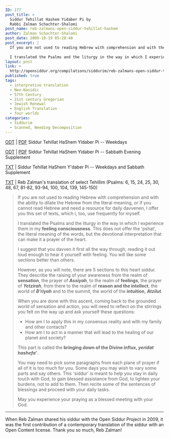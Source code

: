 ```yaml
---
ID: 177
post_title: >
  Siddur Tehillat Hashem Yidaber Pi by
  Rabbi Zalman Schachter-Shalomi
post_name: reb-zalmans-open-siddur-tehillat-hashem
author: Zalman Schachter-Shalomi
post_date: 2009-10-19 05:28:40
post_excerpt: |
  If you are not used to reading Hebrew with comprehension and with the ability to dilate the Hebrew from the literal meaning, or if you cannot read Hebrew and need a resource for daily davvenen, I offer you this set of texts, which I, too, use frequently for myself.
  
  I translated the Psalms and the liturgy in the way in which I experience them in my <strong>feeling consciousness</strong>. This does not offer the 'pshat', the literal meaning of the words, but the devotional interpretation that can make it a prayer of the heart.
layout: post
link: >
  http://opensiddur.org/compilations/siddurim/reb-zalmans-open-siddur-tehillat-hashem/
published: true
tags:
  - interpretive translation
  - Neo-Ḥasidic
  - 57th Century
  - 21st century Gregorian
  - Jewish Renewal
  - English Translation
  - four worlds
categories:
  - Siddurim
  - Scanned, Needing Decomposition
---
```

<div class="english">
<a class="download" href="http://opensiddur.org/wp-content/uploads/2009/10/Siddur-Tehillat-haShem-Weekday-Siddur.odt">ODT</a> | <a class="pdf" href="http://opensiddur.org/wp-content/uploads/2009/10/Siddur-Tehillat-haShem-Weekday-Siddur.pdf">PDF</a> Siddur Tehillat HaShem Yidaber Pi -- Weekdays

<a class="download" href="http://opensiddur.org/wp-content/uploads/2009/10/Siddur-Tehillat-haShem-Sabbath-Supplement.odt">ODT</a> | <a class="pdf" href="http://opensiddur.org/wp-content/uploads/2009/10/Siddur-Tehillat-haShem-Sabbath-Supplement.pdf">PDF</a> Siddur Tehillat HaShem Yidaber Pi -- Sabbath Evening Supplement

<a class="download" href="http://opensiddur.org/wp-content/uploads/2009/10/Siddur-Tehillat-HaShem-Yidaber-Pi.txt">TXT</a> | Siddur Tehillat HaShem Y'daber Pi -- Weekdays and Sabbath Supplement

<a class="download" href="http://opensiddur.org/wp-content/uploads/2009/10/Reb-Zalmans-Psalms-utf-8.txt">TXT</a> | Reb Zalman's translation of select Tehillim (Psalms: 6, 15, 24, 25, 30, 48, 67, 81-82, 93-94, 100, 104, 139, 145-150)

<blockquote>
If you are not used to reading Hebrew with comprehension and with the ability to dilate the Hebrew from the literal meaning, or if you cannot read Hebrew and need a resource for daily davvenen, I offer you this set of texts, which I, too, use frequently for myself.

I translated the Psalms and the liturgy in the way in which I experience them in my <strong>feeling consciousness</strong>. This does not offer the 'pshat', the literal meaning of the words, but the devotional interpretation that can make it a prayer of the heart.

I suggest that you davven it first all the way through, reading it out loud enough to hear it yourself with feeling. You will like some sections better than others.

However, as you will note, there are 5 sections to this heart siddur.  They describe the raising of your awareness from the realm of <strong>sensation</strong>, the prayer of <strong><em>Assiyah</em></strong>, to the realm of <strong>feelings</strong>, the prayer of <strong><em>Yetzirah</em></strong>, from there to the realm of <strong>reason and the intellect</strong>, the world of <strong><em>B’riyah</em></strong> and to the summit, the world of the <strong>intuition</strong>, <strong><em>Atzilut</em></strong>.

When you are done with this ascent, coming back to the grounded world of sensation and action, you will need to reflect on the stirrings you felt on the way up and ask yourself these questions:
<ul>
	<li>How am I to apply this in my consensus reality and with my family and other contacts?</li>
	<li>How am I to act in a manner that will lead to the healing of our planet and society?</li>
</ul>



This part is called the <strong>bringing down of the Divine influx, <em>yeridat hashefa’</em></strong>.

You may need to pick some paragraphs from each plane of prayer if all of it is too much for you. Some days you may wish to vary some parts and say others. This 'siddur' is meant to help you stay in daily touch with God, to gain blessed assistance from God, to lighten your burdens, not to add to them. Then recite some of the sentences of blessings and proceed with your daily tasks.

May you experience
your praying
as a blessed meeting
with your God.
</blockquote>
</div>

<hr />
When Reb Zalman shared his siddur with the Open Siddur Project in 2009, it was the first contribution of a contemporary translation of the siddur with an Open Content license. Thank you so much, Reb Zalman!